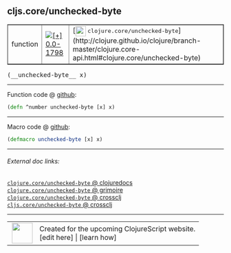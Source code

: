 ## cljs.core/unchecked-byte



 <table border="1">
<tr>
<td>function</td>
<td><a href="https://github.com/cljsinfo/cljs-api-docs/tree/0.0-1798"><img valign="middle" alt="[+] 0.0-1798" title="Added in 0.0-1798" src="https://img.shields.io/badge/+-0.0--1798-lightgrey.svg"></a> </td>
<td>
[<img height="24px" valign="middle" src="http://i.imgur.com/1GjPKvB.png"> <samp>clojure.core/unchecked-byte</samp>](http://clojure.github.io/clojure/branch-master/clojure.core-api.html#clojure.core/unchecked-byte)
</td>
</tr>
</table>


 <samp>
(__unchecked-byte__ x)<br>
</samp>

---







Function code @ [github](https://github.com/clojure/clojurescript/blob/r3030/src/cljs/cljs/core.cljs#L2015):

```clj
(defn ^number unchecked-byte [x] x)
```

<!--
Repo - tag - source tree - lines:

 <pre>
clojurescript @ r3030
└── src
    └── cljs
        └── cljs
            └── <ins>[core.cljs:2015](https://github.com/clojure/clojurescript/blob/r3030/src/cljs/cljs/core.cljs#L2015)</ins>
</pre>

-->

---

Macro code @ [github](https://github.com/clojure/clojurescript/blob/r3030/src/clj/cljs/core.clj#L373):

```clj
(defmacro unchecked-byte [x] x)
```

<!--
Repo - tag - source tree - lines:

 <pre>
clojurescript @ r3030
└── src
    └── clj
        └── cljs
            └── <ins>[core.clj:373](https://github.com/clojure/clojurescript/blob/r3030/src/clj/cljs/core.clj#L373)</ins>
</pre>
-->

---


###### External doc links:

[`clojure.core/unchecked-byte` @ clojuredocs](http://clojuredocs.org/clojure.core/unchecked-byte)<br>
[`clojure.core/unchecked-byte` @ grimoire](http://conj.io/store/v1/org.clojure/clojure/1.7.0-beta3/clj/clojure.core/unchecked-byte/)<br>
[`clojure.core/unchecked-byte` @ crossclj](http://crossclj.info/fun/clojure.core/unchecked-byte.html)<br>
[`cljs.core/unchecked-byte` @ crossclj](http://crossclj.info/fun/cljs.core.cljs/unchecked-byte.html)<br>

---

 <table>
<tr><td>
<img valign="middle" align="right" width="48px" src="http://i.imgur.com/Hi20huC.png">
</td><td>
Created for the upcoming ClojureScript website.<br>
[edit here] | [learn how]
</td></tr></table>

[edit here]:https://github.com/cljsinfo/cljs-api-docs/blob/master/cljsdoc/cljs.core_unchecked-byte.cljsdoc
[learn how]:https://github.com/cljsinfo/cljs-api-docs/wiki/cljsdoc-files

<!--

This information was too distracting to show to readers, but I'll leave it
commented here since it is helpful to:

- pretty-print the data used to generate this document
- and show how to retrieve that data



The API data for this symbol:

```clj
{:return-type number,
 :ns "cljs.core",
 :name "unchecked-byte",
 :signature ["[x]"],
 :history [["+" "0.0-1798"]],
 :type "function",
 :full-name-encode "cljs.core_unchecked-byte",
 :source {:code "(defn ^number unchecked-byte [x] x)",
          :title "Function code",
          :repo "clojurescript",
          :tag "r3030",
          :filename "src/cljs/cljs/core.cljs",
          :lines [2015]},
 :extra-sources [{:code "(defmacro unchecked-byte [x] x)",
                  :title "Macro code",
                  :repo "clojurescript",
                  :tag "r3030",
                  :filename "src/clj/cljs/core.clj",
                  :lines [373]}],
 :full-name "cljs.core/unchecked-byte",
 :clj-symbol "clojure.core/unchecked-byte"}

```

Retrieve the API data for this symbol:

```clj
;; from Clojure REPL
(require '[clojure.edn :as edn])
(-> (slurp "https://raw.githubusercontent.com/cljsinfo/cljs-api-docs/catalog/cljs-api.edn")
    (edn/read-string)
    (get-in [:symbols "cljs.core/unchecked-byte"]))
```

-->
